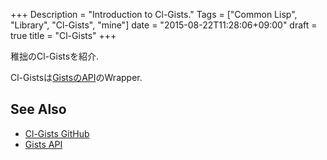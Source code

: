 +++
Description = "Introduction to Cl-Gists."
Tags = ["Common Lisp", "Library", "Cl-Gists", "mine"]
date = "2015-08-22T11:28:06+09:00"
draft = true
title = "Cl-Gists"
+++

稚拙のCl-Gistsを紹介.

<!--more-->

Cl-Gistsは[GistsのAPI](https://developer.github.com/v3/gists/)のWrapper.

See Also
---

- [Cl-Gists GitHub](https://developer.github.com/v3/gists/)
- [Gists API](https://developer.github.com/v3/gists/)
